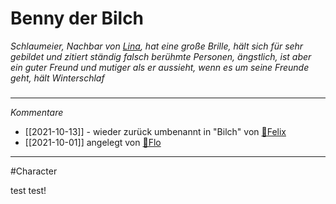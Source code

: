 # Benny der Bilch
*Schlaumeier, Nachbar von [Lina](Bewohner/Lina.md), hat eine große Brille, hält sich für sehr gebildet und zitiert ständig falsch berühmte Personen, ängstlich, ist aber ein guter Freund und mutiger als er aussieht, wenn es um seine Freunde geht, hält Winterschlaf*
#####
---
*Kommentare*
- [[2021-10-13]] - wieder zurück umbenannt in "Bilch" von [🐨Felix](Stuff/🐨Felix.md)
- [[2021-10-01]] angelegt von [🦝Flo](Stuff/🦝Flo.md)
---
#Character

test test!